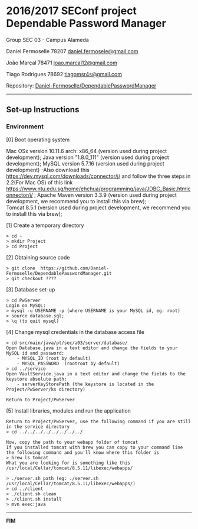 # 2016/2017 SEConf project Dependable Password Manager #

Group SEC 03 - Campus Alameda

Daniel Fermoselle   78207 daniel.fermosele@gmail.com

João Marçal         78471 joao.marcal12@gmail.com

Tiago Rodrigues     78692 tiagomsr4s@gmail.com

Repository:
[Daniel-Fermoselle/DependablePasswordManager](https://github.com/Daniel-Fermoselle/DependablePasswordManager)

-------------------------------------------------------------------------------

## Set-up Instructions


### Environment

[0] Boot operating system

Mac OSx version 10.11.6 arch: x86_64 (version used during project development);
Java version "1.8.0_111" (version used during project development);
MySQL version 5.7.16 (version used during project development)
	-Also download this https://dev.mysql.com/downloads/connector/j/ and follow the three steps in 2.2(For Mac OS) of this link https://www.ntu.edu.sg/home/ehchua/programming/java/JDBC_Basic.htmlconnector/j/ ;
Apache Maven version 3.3.9 (version used during project development, we recommend you to install this via brew);  
Tomcat 8.5.1 (version used during project development, we recommend you to install this via brew);  

[1] Create a temporary directory

```
> cd ~
> mkdir Project
> cd Project
```

[2] Obtaining source code

```
> git clone  https://github.com/Daniel-Fermoselle/DependablePasswordManager.git
> git checkout ????
```

[3] Database set-up

```
> cd PwServer
Login on MySQL: 
> mysql -u USERNAME -p (where USERNAME is your MySQL id, eg: root)
> source database.sql;
> \q (to quit mysql)

```

[4] Change mysql credentials in the database access file

```
> cd src/main/java/pt/sec/a03/server/database/
Open Database.java in a text editor and change the fields to your MySQL id and password:
	- MYSQL_ID (root by default)
	- MYSQL_PASSWORD  (rootroot by default)
> cd ../service
Open VaultService.java in a text editor and change the fields to the keystore absolute path:
	- serverKeyStorePath (the keystore is located in the Project/PwServer/ks directory)

Return to Project/PwServer

```

[5] Install libraries, modules and run the application

```
Return to Project/PwServer, use the following command if you are still in the service directory
> cd ../../../../../../../../ 

Now, copy the path to your webapp folder of tomcat
If you installed tomcat with brew you can copy to your command line the following command and you'll know where this folder is
> brew ls tomcat
What you are looking for is something like this /usr/local/Cellar/tomcat/8.5.11/libexec/webapps/

> ./server.sh path (eg: ./server.sh /usr/local/Cellar/tomcat/8.5.11/libexec/webapps/)
> cd ../client
> ./client.sh clean
> ./client.sh install
> mvn exec:java

```
 
-------------------------------------------------------------------------------
**FIM**
